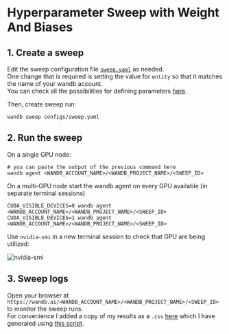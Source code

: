 # Hyperparameter Sweep with Weight And Biases

## 1. Create a sweep

Edit the sweep configuration file [`sweep.yaml`](../sweep.yaml) as needed.  
One change that is required is setting the value for `entity` so that it matches the name of your wandb account.  
You can check all the possibilities for defining parameters [here](https://docs.wandb.ai/guides/sweeps/configuration).

Then, create sweep run:
```
wandb sweep configs/sweep.yaml
```

## 2. Run the sweep

On a single GPU node: 
```
# you can paste the output of the previous command here
wandb agent <WANDB_ACCOUNT_NAME>/<WANDB_PROJECT_NAME>/<SWEEP_ID>
```

On a multi-GPU node start the wandb agent on every GPU available (in separate terminal sessions)
```
CUDA_VISIBLE_DEVICES=0 wandb agent <WANDB_ACCOUNT_NAME>/<WANDB_PROJECT_NAME>/<SWEEP_ID>
CUDA_VISIBLE_DEVICES=1 wandb agent <WANDB_ACCOUNT_NAME>/<WANDB_PROJECT_NAME>/<SWEEP_ID>
```
Use `nvidia-smi` in a new terminal session to check that GPU are being utilized:

![nvidia-smi](https://user-images.githubusercontent.com/14501798/178612648-b914e9a5-3aee-4cba-b947-53fb2ebf938d.png)

## 3. Sweep logs


Open your browser at `https://wandb.ai/<WANDB_ACCOUNT_NAME>/<WANDB_PROJECT_NAME>/<SWEEP_ID>` to monitor the sweep runs.  
For convenience I added a copy of my results as a `.csv` [here](https://gist.github.com/ee80a6df08591cf51924beb9b2ee3b7c) which I have generaled using [this script](../save_sweep_data.ipynb).

